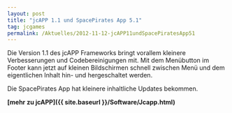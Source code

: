```yaml
---
layout: post
title: "jcAPP 1.1 und SpacePirates App 5.1"
tag: jcgames
permalink: /Aktuelles/2012-11-12-jcAPP11undSpacePiratesApp51
---
```



Die Version 1.1 des jcAPP Frameworks bringt vorallem kleinere Verbesserungen und Codebereinigungen mit. Mit dem Menübutton im Footer kann jetzt auf kleinen Bildschirmen schnell zwischen Menü und dem eigentlichen Inhalt hin- und hergeschaltet werden.

Die SpacePirates App hat kleinere inhaltliche Updates bekommen.

**[mehr zu jcAPP]({{ site.baseurl }}/Software/Jcapp.html)**



